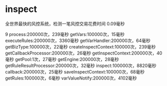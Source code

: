 # inspect

全世界最快的风控系统，检测一笔风控交易花费时间 0.09毫秒

9
process:200000次，239毫秒
getVars:100000次，15毫秒
executeRules:200000次，3360毫秒
getVarHandler:200000次，64毫秒
getBizType:100000次，22毫秒
createInspectContext:100000次，239毫秒
getCallbackProcessor:200000次，26毫秒
getInspectContext:200000次，40毫秒
getPool:1次，27毫秒
getEngine:200000次，28毫秒
getRuleResultProcessor:200000次，32毫秒
inspect:100000次，8820毫秒
callback:200000次，25毫秒
saveInspectContext:100000次，68毫秒
getRules:100000次，6毫秒
varValueNotify:200000次，4102毫秒


